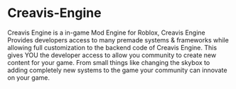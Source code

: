 # Creavis-Engine

Creavis Engine is a in-game Mod Engine for Roblox, Creavis Engine Provides developers access to many premade systems & frameworks while allowing full customization to the backend code of Creavis Engine. This gives YOU the developer access to allow you community to create new content for your game. From small things like changing the skybox to adding completely new systems to the game your community can innovate on your game. 

